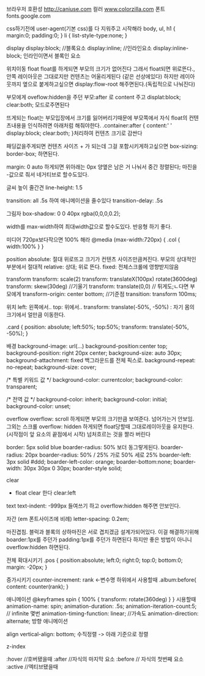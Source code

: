 브라우저 호환성
http://caniuse.com
컬러
www.colorzilla.com
폰트
fonts.google.com

css하기전에 user-agent(기본 css)를 다 지워주고 시작해라
body, ul, h1 {
    margin:0;
    padding:0;
}
li {
    list-style-type:none;
}

display
    display:block;  //블록요소
    display:inline; //인라인요소
    display:inline-block; 인라인이면서 블록인 요소

위치이동 float
float를 하게되면 부모의 크기가 없어진다 그래서
float되면 위로뜬다., 안쪽 레이아웃은 그대로지만 컨텐츠는 어울리게된다 (같은 선상에있다) 하지만
레이아웃까지 옆으로 붙게하고싶으면 
display:flow-root 해주면된다.(독립적으로 나눠진다)

부모에게 oveflow:hidden을 주던
부모:after 로 
content 주고 displat:block; clear:both; 모드로주면된다

뜨게되는 float는  부모입장에서 크기를 잃어버리기때문에  부모쪽에서 자식 float의 컨텐츠내용을 인식하려면 아래처럼 해줘야한다.
.container:after {
    content:' '
    display:block;
    clear:both; 
}처리하여 컨텐츠 크기로 감싼다

패딩값을주게되면 컨텐츠 사이즈 + 가 되는데 그걸 포함시키게하고싶으면
box-sizing: border-box; 하면된다.

margin: 0 auto 하게되면 위아래는 0px 양옆은 남은 거 나눠서
중간 정렬된다;
마진을 -값으로 줘서 네거티브로 할수도있다.

글씨 높이 줄간견
line-height: 1.5

transition: all .5s
하여 애니메이션을 줄수있다
transition-delay: .5s

그림자
box-shadow: 0 0 40px rgba(0,0,0,0.2);


width를  max-width하여  최대width값으로 할수도있다.
반응형 하기 좋다.

미디어
720px보다작으면 100% 해라
@media (max-width:720px) {
    .col {
        width:100%
    }
}


position
 absolute: 절대 위로뜨고 크기가 컨텐츠 사이즈만큼켜진다.    부모의 상대적인부분에서 절대적
 relative: 상대; 위로 뜬다.
 fixed: 전체스크롤에 영향받지않음

transform
 transform: scale(2)
 transform: translateX(100px) rotate(3600deg)
 transform: skew(30deg)  //기울기
 transform: translate(0,0) // 튀게도;ㄴ다면  부모에게
 transform-origin: center bottom;  //기준점
transition: transform 100ms;

위치
 left: 왼쪽에서..
 top: 위에서..
 transform: translate(-50%, -50%) : 자기 몸의 크기에서 얼만큼 이동한다.

.card {
    position: absolute;
    left:50%;
    top:50%;
    transform: translate(-50%, -50%);
}

배경
background-image: url(...)
background-position:center top;
background-position: right 20px center;
background-size: auto 30px;
background-attachment: fixed 백그라운드를 전체 픽스로.
background-repeat: no-repeat;
background-size: cover;

/* 특별 키워드 값 */
background-color: currentcolor;
background-color: transparent;

/* 전역 값 */
background-color: inherit;
background-color: initial;
background-color: unset;


overflow
overflow: scroll 하게되면 부모의 크기만큼 보여준다. 넘어가는거 안보임. 그외는 스크롤
overflow: hidden 하게되면 float당할때 그대로레이아웃을 유지한다.(시작점이 앞 요소의 끝점에서 시작)
넘처흐르는 것을 짤라 버린다


border: 5px solid blue
boarder-radius: 50%  보더 동그랗게된다.
boarder-radius: 20px
boarder-radius: 50% / 25%  가로 50% 세로 25%
boarder-left: 3px solid #ddd;
boarder-left-color: orange;
boarder-bottom:none;
boarder-width: 30px 30px 0 30px;
boarder-style solid;


clear
- float clear 한다
clear:left

text
text-indent: -999px  들여쓰기  하고 overflow:hidden 해주면 안보인다.

자간 (em 폰트사이즈에 비례)
letter-spacing: 0.2em;

마진겹침. 
블럭과 블록의 상하마진은 서로 겹치겠금 설계가되어있다.
이걸 해결하기위해 boarder:1px를 주던가   padding:1px를 주던가 하면된다 하지만 좋은 방법이 아니니
overflow:hidden 하면된다.

전체 확대시키기
.pos {
    position:absolute;
    left:0;
    right:0;
    top:0;
    bottom:0;
    margin: -20px;
}

증가시키기
counter-increment: rank  <-변수명
하위에서 사용할때
.album:before{
    content: counter(rank);
}

애니메이션
@keyframes spin {
    100% {
        transform: rotate(360deg)
    }
}
시용할때
animation-name: spin;
animation-duration: .5s;
animation-iteration-count:5;   // infinite   몇번
animation-timing-function: linear; //가속도
animation-direction: alternate;   방향 애니메이션


align
 vertical-align: bottom;  수직정렬 -> 아래 기준으로 정렬 




z-index

:hover //호버됐을때
:after //자식의 마지막 요소
:before // 자식의 첫번째 요소
:active  //엑티브됐을때